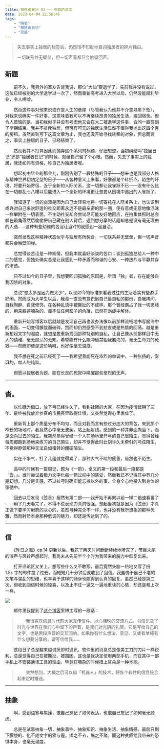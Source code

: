 ```yaml
---
title: 独居者日记 03 —— 死寂的温度
date: 2023-04-04 22:56:46
tags:
    - "随笔"
    - "独居者日记"
    - "灵感"
---
```


> 失去事实上独居的标签后，仍然恬不知耻地自诩独居者的碎片独白。
>
> 一切联系并无壁垒，但一切声音都只会触壁回声。

<!-- more -->

## 新题

　　前不久，我另外的室友告诉我说，那位“大仙”要退学了。先前我并没有说过，这位已经被别的大学退学过一次了，然而重新高考进入大学以后，仍然没能顺利毕业，令人唏嘘。

　　然而这件事对他来说或许是人生的悬崖（尽管我认为他并不介意寻崖下坠），对我来说确实一件好事，这意味着我可以不再继续昂贵的独居生活，搬回宿舍。但令人苦恼的是，当初我似乎并没有考虑他又会在大二被退学这件事，合同一直签到了学期结束。我并不排斥独居，但可有可无的独居生活显然不值得我抛出这四个月的房租。虽然直到写下这篇文章为止，我也还没开始寻找转租的对象，但总而言之，事实上独居的日子，已经结束了。

　　然而我并不打算因此而抛弃这个系列的标题，仔细想想，当初纠结叫“独居日记”还是“独居者日记”的时候，就给自己留了个心眼。然而，失去了事实上的独居，我还如何有资格，称自己为独居者呢。

　　想起初中毕业的那会儿，刚刚告别了一段特殊的日子——想来也是我部分人格与精神世界初初定型的日子——从各种意义上来看，好像都是个转折点。陌生的环境、将要开始寄宿、近乎全新的人际关系，这一切都让我雀跃不已——没有什么比在一切都乱七八糟以后能进入一个全新的环境更让想要从困境中逃出的人雀跃了。

　　我知道了一切的崩溃是因为自己太轻易地将一切寄托在人际关系上，也认识到或许对自己来说舒适的社交距离永远不是最亲密的那一圈，便有意或无意地像浮沫一样攀附在一切表面。不主动社交却会尝试尽可能友好地回应，在拍集体照时总会躲在最角落然后偷偷把自己藏在别人背后，遇到想分享的话题却总是没有毫无理由的人选……这种有些幼稚的苦涩让当时的我感到一丝自洽。

　　突然发现这种精神状态似乎与独居有所契合，一切联系并无壁垒，但一切声音都只会触壁回弹。

　　总觉得谈苦涩是一种矫情，但我本就喜好淡淡的苦口；谈到孤独总给人一种中二的感觉，但独处确实总是让我感到一种矛盾而和谐的心安、一种热烈与平静共存的渗透。

　　只不过如今的日子里，我想要回归孤独的原因是，所谓「独」者，存在能够自我囚禁的对象。

　　总说“想太多是因为做太少”，以现如今的标准来看我过往的生活着实有些游手好闲。然而成为大学生以后，我竟一直没有意识到自己最自私的那份，自我拷问、自我陶醉、自我修饰，在各种乱流中被撕扯的不成样。那个曾经霸占了我一切思绪的、用来躲避嘈杂的、藏不住任何影子的角落，已然在涡旋中解体。

　　重新开始写博客以后就越是发现自己再也没办法像以前那样流畅地书写脑海中的画面，一切变得朦胧而破碎，然而却仍然感受不到悲哀或是热情的回荡。越是重新想起文字的温度，就想是要重新找回那种特别的自私，让自己像从前那样目中无人的幼稚、毫无顾忌的无知。希望能有什么能冲破禁锢我脑海的，毫无生命力的死寂——然而即使是这份呐喊，也好像毫无温度。

　　我不想在死之前已经死了——我希望我能死在浓烈的单调中，一种张扬的，澎湃的，噬人的纯粹。

　　但愿以独居者为题，能在长足的死寂中唤醒那些至烈的无声。

---

## 沓。

　　以忙碌为借口，放下弓已经许久了。看到社团的大家，在因为疫情延期了三年、最终被我放弃参赛的市民赛里取得佳绩，又突然觉得心里发痒了。

　　重新背上那个质量分布不均匀，而且对我而言有些过分庞大的背包，来到那个窄长的场地时，我竟然心中毫无波澜。站上起射线，感到的一种并非面向当下，而是面向过去的陌生。我突然觉得曾经一个人在场地里开弓的自己很陌生，觉得曾经每周都跑到场地来练习的自己陌生，却并不觉得此时此刻许久未牵引的弓弦陌生，不觉得脖颈那种无法自如扭转的僵硬陌生。

　　实在不争气，打了几组就觉得累了，那种大气不喘的疲惫，居然也不陌生。

　　高中的时候有一篇周记，题为《一箭》，全文的第一段和最后一段都是「沓。」。当时尝试着极力文字化每一箭过程中的感受，然而我已不记得其中有几分是幻想，几分是实感，不过拉弓时确实能忘掉以外的事，全身全心地投入到身体的张弛中。

　　回去以后发现《弦音》居然有第二部——我开始不再向以前一样二倍速看番了——用了几天看完了，不得不说表现力真的很强。想起当初就是因为《弦音》才真正做下要学习射箭的决心的，虽然弓种完全不一样，也并没有我所想象的那种优雅，然而射箭本身那种低调的魅力，却还是传达到了的。

---

## 信

　　[《昨日之海》ep.14](https://www.xiaoyuzhoufm.com/episode/642804fb994fd175bd6b5aad) 更新以后，我花了两天时间断断续续地听完了，节目末尾的浪声与风铃声想起时，我尚未从先前半个小时为我带来的脱力中恢复出来。

　　打开评论区又关上，想写些什么又不敢写，最后竟然头脑一热地又写了份 1.5k 字的邮件投了过去，而短短几十分钟后就收到了回信。我羞愧于自己不堪的文笔与混乱的思绪，也幸喜于这样的倾诉也能得到认真的回复。虽然已经是第二次，但收到回信时候的惊喜，以及止不住一遍又一遍地重读的心情，却还是和上次一样。

![](reply.jpg)

　　邮件里我提到了[这个博客](https://tianxianzi.me/)里博主写的一段话：

> 　　我很喜欢信息时代前大家互传信件、以心相映的交流方式。书信记录了时光与世界在我们心中留下的声音，是我们对光阴的礼赞。它是写给自己的文字，也是两段声音的交互回响。如果你有什么想法、意见、又或者单纯有什么想要分享的，请写信给我……

　　这段日子总是越来越讨厌即时通讯，软件里的消息总是像美工刀的刀片一样锐利，总是觉得自己在被撕扯、被围困。这也是我决定使用两部手机，而在其中一部手机上不安装通讯工具的理由，毕竟在嘈杂的时候捂上耳朵是一种本能。

> 　　突然想到，大概之后可以借「机器人」的技术，将各个软件的信息统合起来定时推送。

---

## 抽象

　　啊，感到语塞与焦躁，恨自己忘记了如何表达，也恨自己忘记了如何毫无顾虑。

　　总是在试着抽象一切，抽象事件、抽象知识、抽象生活、抽象情感，最后只剩下朦胧的、化不成文字的雾与霾，挥之不去，练之不聚。而这种贫瘠给我带来的恐惧本身，也毫无温度。